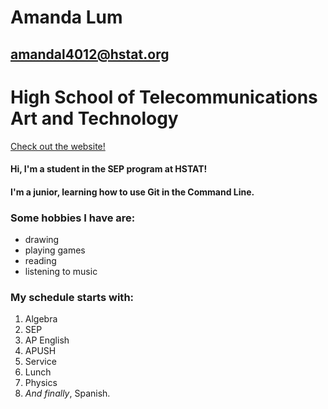 # **Amanda Lum**  

## amandal4012@hstat.org

# High School of Telecommunications Art and Technology
[Check out the website!](https://www.hstat.org)

#### Hi, I'm a student in the SEP program at HSTAT!   
#### I'm a junior, learning how to use Git in the Command Line.
### Some hobbies I have are:    
* drawing 
* playing games
* reading
* listening to music 
### My schedule starts with:
1. Algebra
2. SEP
3. AP English
4. APUSH
5. Service
6. Lunch
7. Physics
8. _And finally_, Spanish.
